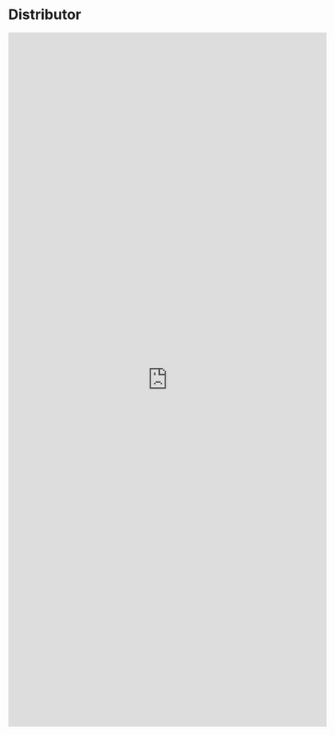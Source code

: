 # Distributor
<iframe src="https://docs.google.com/forms/d/e/1FAIpQLSemFX3TxZBYGbaIzaPnwhnWYuU9C4RHT6BnIwLPfdbDksnMnQ/viewform?embedded=true" width="640" height="1395" frameborder="0" marginheight="0" marginwidth="0">Loading…</iframe>
